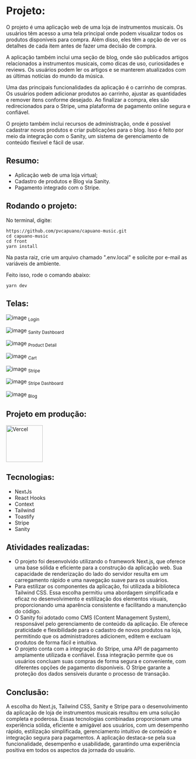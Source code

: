 # Projeto:

O projeto é uma aplicação web de uma loja de instrumentos musicais. Os usuários têm acesso a uma tela principal onde podem visualizar todos os produtos disponíveis para compra. Além disso, eles têm a opção de ver os detalhes de cada item antes de fazer uma decisão de compra.

A aplicação também inclui uma seção de blog, onde são publicados artigos relacionados a instrumentos musicais, como dicas de uso, curiosidades e reviews. Os usuários podem ler os artigos e se manterem atualizados com as últimas notícias do mundo da música.

Uma das principais funcionalidades da aplicação é o carrinho de compras. Os usuários podem adicionar produtos ao carrinho, ajustar as quantidades e remover itens conforme desejado. Ao finalizar a compra, eles são redirecionados para o Stripe, uma plataforma de pagamento online segura e confiável.

O projeto também inclui recursos de administração, onde é possível cadastrar novos produtos e criar publicações para o blog. Isso é feito por meio da integração com o Sanity, um sistema de gerenciamento de conteúdo flexível e fácil de usar.



## Resumo:

- Aplicação web de uma loja virtual;
- Cadastro de produtos e Blog via Sanity.
- Pagamento integrado com o Stripe.

## Rodando o projeto:

No terminal, digite:

```
https://github.com/pvcapuano/capuano-music.git
cd capuano-music
cd front
yarn install
```

Na pasta raiz, crie um arquivo chamado ".env.local" e solicite por e-mail as variáveis de ambiente. 

Feito isso, rode o comando abaixo:

```
yarn dev
```

####

## Telas:

![image](https://github.com/pvcapuano/capuano-music/assets/10540844/8ffdfce0-0fce-4ccf-87ba-fd22fd9bfe6d)
<sub>Login</sub>

![image](https://github.com/pvcapuano/capuano-music/assets/10540844/683a6bdb-9d5e-4e8b-a356-2e455ec36aee)
<sub>Sanity Dashboard</sub>

![image](https://github.com/pvcapuano/capuano-music/assets/10540844/faf790a1-60c7-4c44-8fba-344b5831daa7)
<sub>Product Detail</sub>

![image](https://github.com/pvcapuano/capuano-music/assets/10540844/397a1538-3474-4f5f-a2e1-0b6f2b8b0ceb)
<sub>Cart</sub>

![image](https://github.com/pvcapuano/capuano-music/assets/10540844/e788cee6-e060-486a-af2c-5b21ba8af3dd)
<sub>Stripe</sub>

![image](https://github.com/pvcapuano/capuano-music/assets/10540844/40991161-4890-4b1b-bc2f-c23a00385412)
<sub>Stripe Dashboard</sub>

![image](https://github.com/pvcapuano/capuano-music/assets/10540844/33807732-40b5-409a-8255-869d53939b66)
<sub>Blog</sub>

## Projeto em produção:

<p>
 <a href="https://capuano-music.vercel.app/" target="_blank"> 
  <img src="https://ml.globenewswire.com/Resource/Download/3a54c241-a668-4c94-9747-3d3da9da3bf2?size=2" alt="Vercel" width="100"/> 
 </a>
</p>

## Tecnologias:

- NextJs
- React Hooks
- Context
- Tailwind
- Toastify
- Stripe
- Sanity

## Atividades realizadas:

- O projeto foi desenvolvido utilizando o framework Next.js, que oferece uma base sólida e eficiente para a construção da aplicação web. Sua capacidade de renderização do lado do servidor resulta em um carregamento rápido e uma navegação suave para os usuários.
- Para estilizar os componentes da aplicação, foi utilizada a biblioteca Tailwind CSS. Essa escolha permitiu uma abordagem simplificada e eficaz no desenvolvimento e estilização dos elementos visuais, proporcionando uma aparência consistente e facilitando a manutenção do código.
- O Sanity foi adotado como CMS (Content Management System), responsável pelo gerenciamento de conteúdo da aplicação. Ele oferece praticidade e flexibilidade para o cadastro de novos produtos na loja, permitindo que os administradores adicionem, editem e excluam produtos de forma fácil e intuitiva.
- O projeto conta com a integração do Stripe, uma API de pagamento amplamente utilizada e confiável. Essa integração permite que os usuários concluam suas compras de forma segura e conveniente, com diferentes opções de pagamento disponíveis. O Stripe garante a proteção dos dados sensíveis durante o processo de transação.

## Conclusão:

A escolha do Next.js, Tailwind CSS, Sanity e Stripe para o desenvolvimento da aplicação de loja de instrumentos musicais resultou em uma solução completa e poderosa. Essas tecnologias combinadas proporcionam uma experiência sólida, eficiente e amigável aos usuários, com um desempenho rápido, estilização simplificada, gerenciamento intuitivo de conteúdo e integração segura para pagamentos. A aplicação destaca-se pela sua funcionalidade, desempenho e usabilidade, garantindo uma experiência positiva em todos os aspectos da jornada do usuário.

